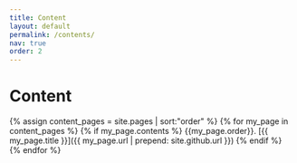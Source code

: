 ```yaml
---
title: Content
layout: default
permalink: /contents/
nav: true
order: 2
---
```


# Content

{% assign content_pages = site.pages | sort:"order" %}
{% for my_page in content_pages %}
  {% if my_page.contents %}
  {{my_page.order}}. [{{ my_page.title }}]({{ my_page.url | prepend: site.github.url }})
  {% endif %}
{% endfor %}
